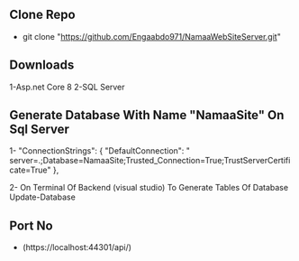 ## Clone Repo
  * git clone "https://github.com/Engaabdo971/NamaaWebSiteServer.git"


## Downloads
   1-Asp.net Core 8 
   2-SQL Server 

## Generate Database With Name "NamaaSite" On Sql Server
  1- "ConnectionStrings": {
        "DefaultConnection": " server=.;Database=NamaaSite;Trusted_Connection=True;TrustServerCertificate=True"
    },

  2- On Terminal Of Backend (visual studio)  To Generate Tables Of Database
     Update-Database

## Port No 
* (https://localhost:44301/api/)
     
     
  
     

